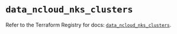 # `data_ncloud_nks_clusters`

Refer to the Terraform Registry for docs: [`data_ncloud_nks_clusters`](https://registry.terraform.io/providers/navercloudplatform/ncloud/4.0.4/docs/data-sources/nks_clusters).
